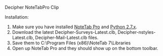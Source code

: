 Decipher NoteTabPro Clip

Installation:
<ol>
  <li>Make sure you have installed <a href="http://www.notetab.com/download-now.php" target="_blank">NoteTab Pro</a> and <a href="http://www.python.org/download/releases/2.7.5/" target="_blank">Python 2.7.x</a>.</li>
  <li>Download the latest Decipher-Surveys-Latest.clb, Decipher-nstyles-Latest.clb, Decipher-Mail-Latest.clb files.</li>
  <li>Save them to C:\Program Files (x86)\NoteTab 7\Libraries</li>
  <li>Open up NoteTab Pro and they should show up on the bottom toolbar.</li>
</ol>
